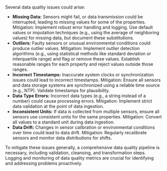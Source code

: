 Several data quality issues could arise:

*   **Missing Data:** Sensors might fail, or data transmission could be interrupted, leading to missing values for some of the properties. Mitigation: Implement robust error handling and logging. Use default values or imputation techniques (e.g., using the average of neighboring values) for missing data, but document these substitutions.
*   **Outliers:** Faulty sensors or unusual environmental conditions could produce outlier values. Mitigation: Implement outlier detection algorithms (e.g., using statistical methods like standard deviation or interquartile range) and flag or remove these values.  Establish reasonable ranges for each property and reject values outside those ranges.
*   **Incorrect Timestamps:** Inaccurate system clocks or synchronization issues could lead to incorrect timestamps. Mitigation: Ensure all sensors and data storage systems are synchronized using a reliable time source (e.g., NTP). Validate timestamps for plausibility.
*   **Data Type Errors:** Incorrect data types (e.g., a string instead of a number) could cause processing errors. Mitigation: Implement strict data validation at the point of data ingestion.
*   **Inconsistent Units:** If data is collected from multiple sensors, ensure all sensors use consistent units for the same properties. Mitigation: Convert all values to a standard unit during data ingestion.
*   **Data Drift:** Changes in sensor calibration or environmental conditions over time could lead to data drift. Mitigation: Regularly recalibrate sensors and monitor data distributions for shifts.

To mitigate these issues generally, a comprehensive data quality pipeline is necessary, including validation, cleansing, and transformation steps. Logging and monitoring of data quality metrics are crucial for identifying and addressing problems proactively.